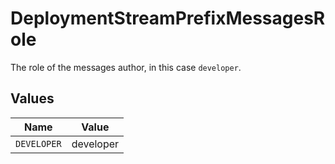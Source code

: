 # DeploymentStreamPrefixMessagesRole

The role of the messages author, in this case  `developer`.


## Values

| Name        | Value       |
| ----------- | ----------- |
| `DEVELOPER` | developer   |
